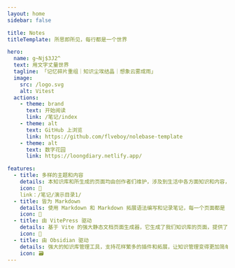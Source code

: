 ```yaml
---
layout: home
sidebar: false

title: Notes
titleTemplate: 所思即所见，每行都是一个世界

hero:
  name: g~Nj$3J2^
  text: 用文字丈量世界
  tagline: 「记忆碎片重组｜知识尘埃结晶｜想象云雾成雨」
  image:
    src: /logo.svg
    alt: Vitest
  actions:
    - theme: brand
      text: 开始阅读
      link: /笔记/index
    - theme: alt
      text: GitHub 上浏览
      link: https://github.com/flveboy/nolebase-template
    - theme: alt
      text: 数字花园
      link: https://loongdiary.netlify.app/

features:
  - title: 多样的主题和内容
    details: 本知识库和所生成的页面均由创作者们维护，涉及到生活中各方面知识和内容，也不乏我们的回忆和畅想。
    icon: 🌈
    link：/笔记/演示目录1/
  - title: 皆为 Markdown
    details: 使用 Markdown 和 Markdown 拓展语法编写和记录笔记，每一个页面都是 Markdown 文件。
    icon: 📃
  - title: 由 VitePress 驱动
    details: 基于 Vite 的强大静态文档页面生成器，它生成了我们知识库的页面，提供了简单易用的主题和工具。
    icon: 🚀
  - title: 由 Obsidian 驱动
    details: 强大的知识库管理工具，支持花样繁多的插件和拓展，让知识管理变得更加简单。
    icon: 🗃
---
```


<HomePage />

